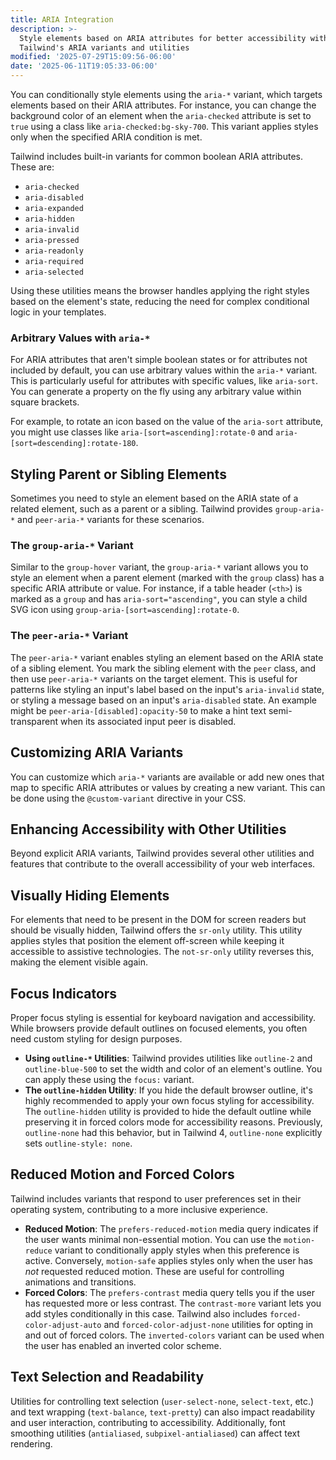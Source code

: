 ```yaml
---
title: ARIA Integration
description: >-
  Style elements based on ARIA attributes for better accessibility with
  Tailwind's ARIA variants and utilities
modified: '2025-07-29T15:09:56-06:00'
date: '2025-06-11T19:05:33-06:00'
---
```


You can conditionally style elements using the `aria-*` variant, which targets elements based on their ARIA attributes. For instance, you can change the background color of an element when the `aria-checked` attribute is set to `true` using a class like `aria-checked:bg-sky-700`. This variant applies styles only when the specified ARIA condition is met.

Tailwind includes built-in variants for common boolean ARIA attributes. These are:

- `aria-checked`
- `aria-disabled`
- `aria-expanded`
- `aria-hidden`
- `aria-invalid`
- `aria-pressed`
- `aria-readonly`
- `aria-required`
- `aria-selected`

Using these utilities means the browser handles applying the right styles based on the element's state, reducing the need for complex conditional logic in your templates.

### Arbitrary Values with `aria-*`

For ARIA attributes that aren't simple boolean states or for attributes not included by default, you can use arbitrary values within the `aria-*` variant. This is particularly useful for attributes with specific values, like `aria-sort`. You can generate a property on the fly using any arbitrary value within square brackets.

For example, to rotate an icon based on the value of the `aria-sort` attribute, you might use classes like `aria-[sort=ascending]:rotate-0` and `aria-[sort=descending]:rotate-180`.

## Styling Parent or Sibling Elements

Sometimes you need to style an element based on the ARIA state of a related element, such as a parent or a sibling. Tailwind provides `group-aria-*` and `peer-aria-*` variants for these scenarios.

### The `group-aria-*` Variant

Similar to the `group-hover` variant, the `group-aria-*` variant allows you to style an element when a parent element (marked with the `group` class) has a specific ARIA attribute or value. For instance, if a table header (`<th>`) is marked as a `group` and has `aria-sort="ascending"`, you can style a child SVG icon using `group-aria-[sort=ascending]:rotate-0`.

### The `peer-aria-*` Variant

The `peer-aria-*` variant enables styling an element based on the ARIA state of a sibling element. You mark the sibling element with the `peer` class, and then use `peer-aria-*` variants on the target element. This is useful for patterns like styling an input's label based on the input's `aria-invalid` state, or styling a message based on an input's `aria-disabled` state. An example might be `peer-aria-[disabled]:opacity-50` to make a hint text semi-transparent when its associated input peer is disabled.

## Customizing ARIA Variants

You can customize which `aria-*` variants are available or add new ones that map to specific ARIA attributes or values by creating a new variant. This can be done using the `@custom-variant` directive in your CSS.

## Enhancing Accessibility with Other Utilities

Beyond explicit ARIA variants, Tailwind provides several other utilities and features that contribute to the overall accessibility of your web interfaces.

## Visually Hiding Elements

For elements that need to be present in the DOM for screen readers but should be visually hidden, Tailwind offers the `sr-only` utility. This utility applies styles that position the element off-screen while keeping it accessible to assistive technologies. The `not-sr-only` utility reverses this, making the element visible again.

## Focus Indicators

Proper focus styling is essential for keyboard navigation and accessibility. While browsers provide default outlines on focused elements, you often need custom styling for design purposes.

- **Using `outline-*` Utilities**: Tailwind provides utilities like `outline-2` and `outline-blue-500` to set the width and color of an element's outline. You can apply these using the `focus:` variant.
- **The `outline-hidden` Utility**: If you hide the default browser outline, it's highly recommended to apply your own focus styling for accessibility. The `outline-hidden` utility is provided to hide the default outline while preserving it in forced colors mode for accessibility reasons. Previously, `outline-none` had this behavior, but in Tailwind 4, `outline-none` explicitly sets `outline-style: none`.

## Reduced Motion and Forced Colors

Tailwind includes variants that respond to user preferences set in their operating system, contributing to a more inclusive experience.

- **Reduced Motion**: The `prefers-reduced-motion` media query indicates if the user wants minimal non-essential motion. You can use the `motion-reduce` variant to conditionally apply styles when this preference is active. Conversely, `motion-safe` applies styles only when the user has _not_ requested reduced motion. These are useful for controlling animations and transitions.
- **Forced Colors**: The `prefers-contrast` media query tells you if the user has requested more or less contrast. The `contrast-more` variant lets you add styles conditionally in this case. Tailwind also includes `forced-color-adjust-auto` and `forced-color-adjust-none` utilities for opting in and out of forced colors. The `inverted-colors` variant can be used when the user has enabled an inverted color scheme.

## Text Selection and Readability

Utilities for controlling text selection (`user-select-none`, `select-text`, etc.) and text wrapping (`text-balance`, `text-pretty`) can also impact readability and user interaction, contributing to accessibility. Additionally, font smoothing utilities (`antialiased`, `subpixel-antialiased`) can affect text rendering.
